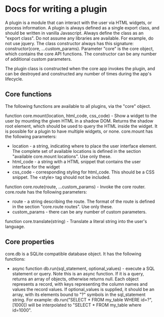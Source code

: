 # Docs for writing a plugin

A plugin is a module that can interact with the user via HTML widgets, or process information.  A plugin is always defined as a single export class, and should be written in vanilla Javascript. Always define the class as an "export class". Do not assume any libraries are available.  For example, do not use jquery.  The class constructor always has this signature: 
constructor(core, ...custom_params). Parameter "core" is the core object, which contains the core API functions.  The constructor can be any number of additional custom parameters.

The plugin class is constructed when the core app invokes the plugin, and can be destroyed and constructed any number of times during the app's lifecycle.

## Core functions

The following functions are available to all plugins, via the "core" object.

function core.mount(location, html_code, css_code) - Show a widget to the user by mounting the given HTML in a shadow DOM.  Returns the shadow root element, which should be used to query the HTML inside the widget.  It is possible for a plugin to have multiple widgets, or none.
core.mount has the following parameters:
- location - a string, indicating where to place the user interface element.  The complete set of available locations is defined in the section "available core.mount locations".  Use only these.
- html_code - a string with a HTML snippet that contains the user interface for the widget
- css_code - corresponding styling for html_code.  This should be a CSS snippet.  The \<style\> tag should not be included.

function core.route(route, ...custom_params) - Invoke the core router.
core.route has the following parameters:
- route - a string describing the route. The format of the route is defined in the section "core.route routes". Use only these.
- custom_params - there can be any number of custom parameters.

function core.translate(string) - Translate a literal string into the user's language.

## Core properties

core.db is a SQLite compatible database object. It has the following functions: 
- async function db.run(sql_statement, optional_values) - execute a SQL statement or query. Note this is an async function. If it is a query, returns an array of objects, otherwise returns null. Each object represents a record, with keys representing the column names and values the record values. If optional_values is supplied, it should be an array, with its elements bound to "?" symbols in the sql_statement string. For example: db.run("SELECT * FROM my_table WHERE id=?",[1000]) will be interpolated to "SELECT * FROM my_table where id=1000". 
